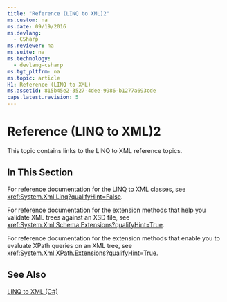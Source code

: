```yaml
---
title: "Reference (LINQ to XML)2"
ms.custom: na
ms.date: 09/19/2016
ms.devlang: 
  - CSharp
ms.reviewer: na
ms.suite: na
ms.technology: 
  - devlang-csharp
ms.tgt_pltfrm: na
ms.topic: article
H1: Reference (LINQ to XML)
ms.assetid: 815b45e2-3527-4dee-9986-b1277a693cde
caps.latest.revision: 5
---
```

# Reference (LINQ to XML)2
This topic contains links to the LINQ to XML reference topics.  
  
## In This Section  
 For reference documentation for the LINQ to XML classes, see <xref:System.Xml.Linq?qualifyHint=False>.  
  
 For reference documentation for the extension methods that help you validate XML trees against an XSD file, see <xref:System.Xml.Schema.Extensions?qualifyHint=True>.  
  
 For reference documentation for the extension methods that enable you to evaluate XPath queries on an XML tree, see <xref:System.Xml.XPath.Extensions?qualifyHint=True>.  
  
## See Also  
 [LINQ to XML (C#)](../Topic/LINQ%20to%20XML%20\(C%23\).md)